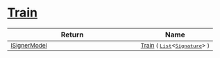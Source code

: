 # [Train](./WeightedClassifier-100663872.md)


| Return | Name | 
| --- | --- | 
| <sub>[ISignerModel](./../../../Pipeline/ISignerModel.md)</sub><img width=200/>| <sub>[Train](./WeightedClassifier-100663872.md) ( [`List`](https://docs.microsoft.com/en-us/dotnet/api/System.Collections.Generic.List-1)\<[`Signature`](./../../../Signature.md)> )</sub>| <br>


